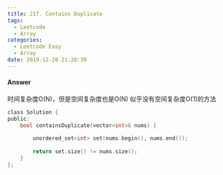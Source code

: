 ```yaml
---
title: 217. Contains Duplicate
tags:
  - Leetcode
  - Array
categories:
  - Leetcode Easy
  - Array
date: 2019-12-20 21:28:39
---
```


#### Answer
时间复杂度O(N)，但是空间复杂度也是O(N)
似乎没有空间复杂度O(1)的方法
```c
class Solution {
public:
    bool containsDuplicate(vector<int>& nums) {
        
        unordered_set<int> set(nums.begin(), nums.end());
        
        return set.size() != nums.size();
    }
};
```
